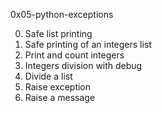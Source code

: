 0x05-python-exceptions

0. Safe list printing
1. Safe printing of an integers list
2. Print and count integers
3. Integers division with debug
4. Divide a list
5. Raise exception
6. Raise a message

